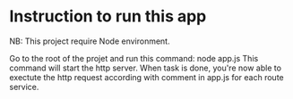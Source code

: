# Instruction to run this app

NB: This project require Node environment.

Go to the root of the projet and run this command: node app.js
This command will start the http server. When task is done, you're now able
to exectute the http request according with comment in app.js for each route service.